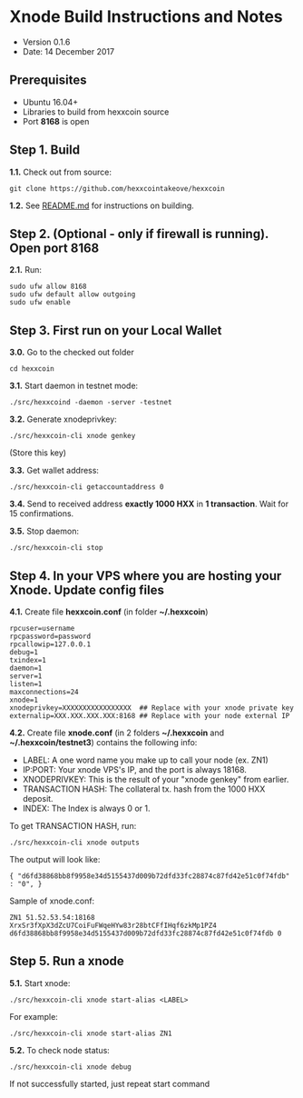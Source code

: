 Xnode Build Instructions and Notes
=============================
 - Version 0.1.6
 - Date: 14 December 2017

Prerequisites
-------------
 - Ubuntu 16.04+
 - Libraries to build from hexxcoin source
 - Port **8168** is open

Step 1. Build
----------------------
**1.1.**  Check out from source:

    git clone https://github.com/hexxcointakeove/hexxcoin

**1.2.**  See [README.md](README.md) for instructions on building.

Step 2. (Optional - only if firewall is running). Open port 8168
----------------------
**2.1.**  Run:

    sudo ufw allow 8168
    sudo ufw default allow outgoing
    sudo ufw enable

Step 3. First run on your Local Wallet
----------------------
**3.0.**  Go to the checked out folder

    cd hexxcoin

**3.1.**  Start daemon in testnet mode:

    ./src/hexxcoind -daemon -server -testnet

**3.2.**  Generate xnodeprivkey:

    ./src/hexxcoin-cli xnode genkey

(Store this key)

**3.3.**  Get wallet address:

    ./src/hexxcoin-cli getaccountaddress 0

**3.4.**  Send to received address **exactly 1000 HXX** in **1 transaction**. Wait for 15 confirmations.

**3.5.**  Stop daemon:

    ./src/hexxcoin-cli stop

Step 4. In your VPS where you are hosting your Xnode. Update config files
----------------------
**4.1.**  Create file **hexxcoin.conf** (in folder **~/.hexxcoin**)

    rpcuser=username
    rpcpassword=password
    rpcallowip=127.0.0.1
    debug=1
    txindex=1
    daemon=1
    server=1
    listen=1
    maxconnections=24
    xnode=1
    xnodeprivkey=XXXXXXXXXXXXXXXXX  ## Replace with your xnode private key
    externalip=XXX.XXX.XXX.XXX:8168 ## Replace with your node external IP

**4.2.**  Create file **xnode.conf** (in 2 folders **~/.hexxcoin** and **~/.hexxcoin/testnet3**) contains the following info:
 - LABEL: A one word name you make up to call your node (ex. ZN1)
 - IP:PORT: Your xnode VPS's IP, and the port is always 18168.
 - XNODEPRIVKEY: This is the result of your "xnode genkey" from earlier.
 - TRANSACTION HASH: The collateral tx. hash from the 1000 HXX deposit.
 - INDEX: The Index is always 0 or 1.

To get TRANSACTION HASH, run:

    ./src/hexxcoin-cli xnode outputs

The output will look like:

    { "d6fd38868bb8f9958e34d5155437d009b72dfd33fc28874c87fd42e51c0f74fdb" : "0", }

Sample of xnode.conf:

    ZN1 51.52.53.54:18168 XrxSr3fXpX3dZcU7CoiFuFWqeHYw83r28btCFfIHqf6zkMp1PZ4 d6fd38868bb8f9958e34d5155437d009b72dfd33fc28874c87fd42e51c0f74fdb 0

Step 5. Run a xnode
----------------------
**5.1.**  Start xnode:

    ./src/hexxcoin-cli xnode start-alias <LABEL>

For example:

    ./src/hexxcoin-cli xnode start-alias ZN1

**5.2.**  To check node status:

    ./src/hexxcoin-cli xnode debug

If not successfully started, just repeat start command
